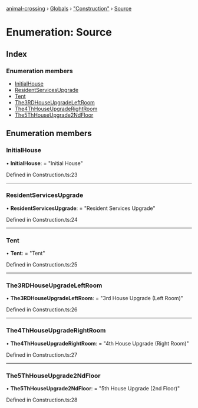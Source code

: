 [animal-crossing](../README.md) › [Globals](../globals.md) › ["Construction"](../modules/_construction_.md) › [Source](_construction_.source.md)

# Enumeration: Source

## Index

### Enumeration members

* [InitialHouse](_construction_.source.md#initialhouse)
* [ResidentServicesUpgrade](_construction_.source.md#residentservicesupgrade)
* [Tent](_construction_.source.md#tent)
* [The3RDHouseUpgradeLeftRoom](_construction_.source.md#the3rdhouseupgradeleftroom)
* [The4ThHouseUpgradeRightRoom](_construction_.source.md#the4thhouseupgraderightroom)
* [The5ThHouseUpgrade2NdFloor](_construction_.source.md#the5thhouseupgrade2ndfloor)

## Enumeration members

###  InitialHouse

• **InitialHouse**: = "Initial House"

Defined in Construction.ts:23

___

###  ResidentServicesUpgrade

• **ResidentServicesUpgrade**: = "Resident Services Upgrade"

Defined in Construction.ts:24

___

###  Tent

• **Tent**: = "Tent"

Defined in Construction.ts:25

___

###  The3RDHouseUpgradeLeftRoom

• **The3RDHouseUpgradeLeftRoom**: = "3rd House Upgrade (Left Room)"

Defined in Construction.ts:26

___

###  The4ThHouseUpgradeRightRoom

• **The4ThHouseUpgradeRightRoom**: = "4th House Upgrade (Right Room)"

Defined in Construction.ts:27

___

###  The5ThHouseUpgrade2NdFloor

• **The5ThHouseUpgrade2NdFloor**: = "5th House Upgrade (2nd Floor)"

Defined in Construction.ts:28

